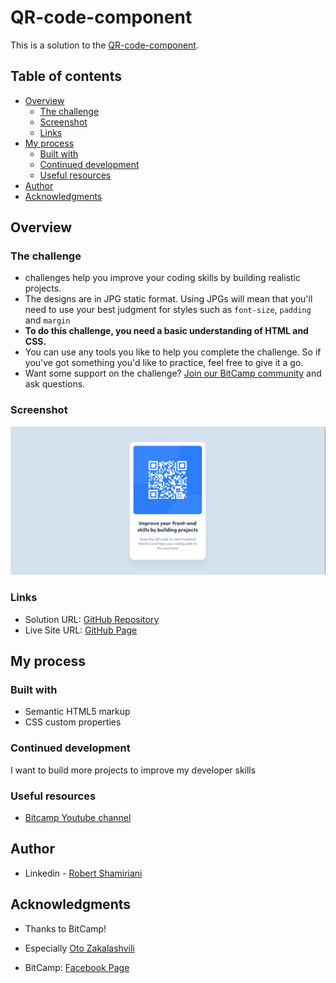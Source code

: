 # QR-code-component
This is a solution to the [QR-code-component](https://github.com/robertshamiriani/QR-code-component/).
## Table of contents

- [Overview](#overview)
  - [The challenge](#the-challenge)
  - [Screenshot](#screenshot)
  - [Links](#links)
- [My process](#my-process)
  - [Built with](#built-with)
  - [Continued development](#continued-development)
  - [Useful resources](#useful-resources)
- [Author](#author)
- [Acknowledgments](#acknowledgments)


## Overview

### The challenge

-  challenges help you improve your coding skills by building realistic projects.
- The designs are in JPG static format. Using JPGs will mean that you'll need to use your best judgment for styles such as `font-size`, `padding` and `margin`
- **To do this challenge, you need a basic understanding of HTML and CSS.**
- You can use any tools you like to help you complete the challenge. So if you've got something you'd like to practice, feel free to give it a go.
- Want some support on the challenge? [Join our BitCamp community](https://facebook.com/groups/bitcamp.ge/permalink/8389844074389186/) and ask questions.


### Screenshot

![](./Screenshot_1.jpg)



### Links

- Solution URL: [GitHub Repository](https://github.com/robertshamiriani/QR-code-component)
- Live Site URL: [GitHub Page](https://robertshamiriani.github.io/QR-code-component/)

## My process

### Built with

- Semantic HTML5 markup
- CSS custom properties




### Continued development

I want to build more projects to improve my developer skills


### Useful resources

- [Bitcamp Youtube channel](https://www.youtube.com/watch?v=YNnKzy8O4J8&list=PLinr8mxnrkqt1ht16YTb2FbbywWy3SQ4N) 

## Author

- Linkedin - [Robert Shamiriani](https://www.linkedin.com/in/robert-shamiriani-1b6117205/)


## Acknowledgments


- Thanks to BitCamp!
- Especially [Oto Zakalashvili](https://www.linkedin.com/in/otarza/)


- BitCamp: [Facebook Page](https://facebook.com/groups/bitcamp.ge/permalink/8389844074389186/)
                                                             
                                                             
                                                             
 
